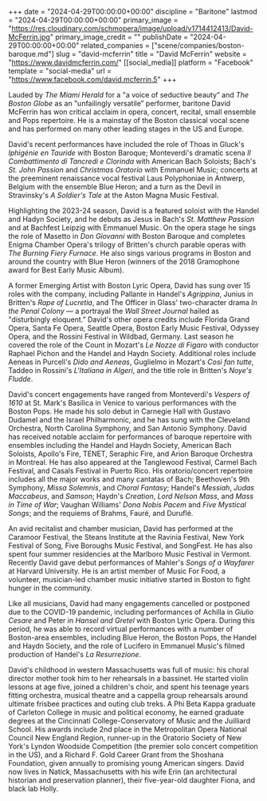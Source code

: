 +++
date = "2024-04-29T00:00:00+00:00"
discipline = "Baritone"
lastmod = "2024-04-29T00:00:00+00:00"
primary_image = "https://res.cloudinary.com/schmopera/image/upload/v1714412413/David-McFerrin.jpg"
primary_image_credit = ""
publishDate = "2024-04-29T00:00:00+00:00"
related_companies = ["scene/companies/boston-baroque.md"]
slug = "david-mcferrin"
title = "David McFerrin"
website = "https://www.davidmcferrin.com/"
[[social_media]]
platform = "Facebook"
template = "social-media"
url = "https://www.facebook.com/david.mcferrin.5"
+++

Lauded by _The Miami Herald_ for a "a voice of seductive beauty” and _The Boston Globe_ as an "unfailingly versatile” performer, baritone David McFerrin has won critical acclaim in opera, concert, recital, small ensemble and Pops repertoire. He is a mainstay of the Boston classical vocal scene and has performed on many other leading stages in the US and Europe.

David's recent performances have included the role of Thoas in Gluck's _Iphigénie en Tauride_ with Boston Baroque; Monteverdi's dramatic scena _Il Combattimento di Tancredi e Clorinda_ with American Bach Soloists; Bach's _St. John Passion_ and _Christmas Oratorio_ with Emmanuel Music; concerts at the preeminent renaissance vocal festival Laus Polyphoniae in Antwerp, Belgium with the ensemble Blue Heron; and a turn as the Devil in Stravinsky's _A Soldier's Tale_ at the Aston Magna Music Festival. 

Highlighting the 2023-24 season, David is a featured soloist with the Handel and Hadyn Society, and he debuts as Jesus in Bach's _St. Matthew Passion_ and at Bachfest Leipzig with Emmanuel Music. On the opera stage he sings the role of Masetto in _Don Giovanni_ with Boston Baroque and completes Enigma Chamber Opera's trilogy of Britten's church parable operas with _The Burning Fiery Furnace_. He also sings various programs in Boston and around the country with Blue Heron (winners of the 2018 Gramophone award for Best Early Music Album).

A former Emerging Artist with Boston Lyric Opera, David has sung over 15 roles with the company, including Pallante in Handel's _Agrippina_, Junius in Britten's _Rape of Lucretia_, and The Officer in Glass' two-character drama _In the Penal Colony_ — a portrayal the _Wall Street Journal_ hailed as "disturbingly eloquent.” David's other opera credits include Florida Grand Opera, Santa Fe Opera, Seattle Opera, Boston Early Music Festival, Odyssey Opera, and the Rossini Festival in Wildbad, Germany. Last season he covered the role of the Count in Mozart's _Le Nozze di Figaro_ with conductor Raphael Pichon and the Handel and Haydn Society. Additional roles include Aeneas in Purcell's _Dido and Aeneas_, Guglielmo in Mozart's _Così fan tutte_, Taddeo in Rossini's _L'Italiana in Algeri_, and the title role in Britten's _Noye's Fludde_.

David's concert engagements have ranged from Monteverdi's _Vespers of 1610_ at St. Mark's Basilica in Venice to various performances with the Boston Pops. He made his solo debut in Carnegie Hall with Gustavo Dudamel and the Israel Philharmonic, and he has sung with the Cleveland Orchestra, North Carolina Symphony, and San Antonio Symphony. David has received notable acclaim for performances of baroque repertoire with ensembles including the Handel and Haydn Society, American Bach Soloists, Apollo's Fire, TENET, Seraphic Fire, and Arion Baroque Orchestra in Montreal. He has also appeared at the Tanglewood Festival, Carmel Bach Festival, and Casals Festival in Puerto Rico. His oratorio/concert repertoire includes all the major works and many cantatas of Bach; Beethoven's 9th Symphony, _Missa Solemnis_, and _Choral Fantasy_; Handel's _Messiah_, _Judas Maccabeus_, and _Samson_; Haydn's _Creation_, _Lord Nelson Mass_, and _Mass in Time of War_; Vaughan Williams' _Dona Nobis Pacem_ and _Five Mystical Songs_; and the requiems of Brahms, Fauré, and Duruflé.

An avid recitalist and chamber musician, David has performed at the Caramoor Festival, the Steans Institute at the Ravinia Festival, New York Festival of Song, Five Boroughs Music Festival, and SongFest. He has also spent four summer residencies at the Marlboro Music Festival in Vermont. Recently David gave debut performances of Mahler's _Songs of a Wayfarer_ at Harvard University. He is an artist member of Music For Food, a volunteer, musician-led chamber music initiative started in Boston to fight hunger in the community.

Like all musicians, David had many engagements cancelled or postponed due to the COVID-19 pandemic, including performances of Achilla in _Giulio Cesare_ and Peter in _Hansel and Gretel_ with Boston Lyric Opera. During this period, he was able to record virtual performances with a number of Boston-area ensembles, including Blue Heron, the Boston Pops, the Handel and Haydn Society, and the role of Lucifero in Emmanuel Music's filmed production of Handel's _La Resurrezione_. 

David's childhood in western Massachusetts was full of music: his choral director mother took him to her rehearsals in a bassinet. He started violin lessons at age five, joined a children's choir, and spent his teenage years fitting orchestra, musical theatre and a cappella group rehearsals around ultimate frisbee practices and outing club treks. A Phi Beta Kappa graduate of Carleton College in music and political economy, he earned graduate degrees at the Cincinnati College-Conservatory of Music and the Juilliard School. His awards include 2nd place in the Metropolitan Opera National Council New England Region, runner-up in the Oratorio Society of New York's Lyndon Woodside Competition (the premier solo concert competition in the US), and a Richard F. Gold Career Grant from the Shoshana Foundation, given annually to promising young American singers. David now lives in Natick, Massachusetts with his wife Erin (an architectural historian and preservation planner), their five-year-old daughter Fiona, and black lab Holly.